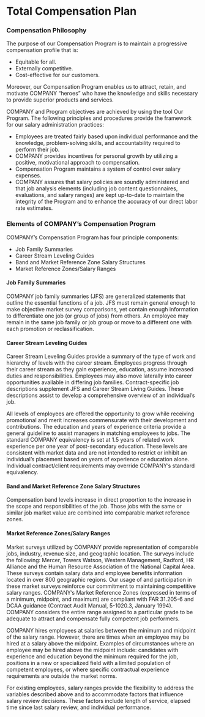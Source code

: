 # Total Compensation Plan

### Compensation Philosophy

The purpose of our Compensation Program is to maintain a progressive compensation profile that is:

* Equitable for all.
* Externally competitive.
* Cost-effective for our customers.

Moreover, our Compensation Program enables us to attract, retain, and motivate COMPANY “heroes” who have the knowledge and skills necessary to provide superior products and services.

<!-- I suggest removing the quotation marks for "heroes" in this line. It is condescending and implies a lack of sincerity. -->

COMPANY and Program objectives are achieved by using the tool Our Program. The following principles and procedures provide the framework for our salary administration practices:

<!-- Converted passive voice. -->

* Employees are treated fairly based upon individual performance and the knowledge, problem-solving skills, and accountability required to perform their job.
* COMPANY provides incentives for personal growth by utilizing a positive, motivational approach to compensation.
* Compensation Program maintains a system of control over salary expenses.
* COMPANY assures that salary policies are soundly administered and that job analysis elements (including job content questionnaires, evaluations, and salary ranges) are kept up-to-date to maintain the integrity of the Program and to enhance the accuracy of our direct labor rate estimates.
	 
### Elements of COMPANY’s Compensation Program 

COMPANY’s Compensation Program has four principle components: 

* Job Family Summaries
* Career Stream Leveling Guides
* Band and Market Reference Zone Salary Structures
* Market Reference Zones/Salary Ranges

#### Job Family Summaries

COMPANY job family summaries (JFS) are generalized statements that outline the essential functions of a job. JFS must remain general enough to make objective market survey comparisons, yet contain enough information to differentiate one job (or group of jobs) from others. An employee may remain in the same job family or job group or move to a different one with each promotion or reclassification. 

#### Career Stream Leveling Guides

Career Stream Leveling Guides provide a summary of the type of work and hierarchy of levels with the career stream. Employees progress through their career stream as they gain experience, education, assume increased duties and responsibilities. Employees may also move laterally into career opportunities available in differing job families. Contract-specific job descriptions supplement JFS and Career Stream Living Guides. These descriptions assist to develop a comprehensive overview of an individual’s job. 

<!-- Reworded some passive voice. Broke up a complex sentence. Removed some vague and exccessive wording. -->

All levels of employees are offered the opportunity to grow while receiving promotional and merit increases commensurate with their development and contributions. The education and years of experience criteria provide a general guideline to assist managers in matching employees to jobs. The standard COMPANY equivalency is set at 1.5 years of related work experience per one year of post-secondary education. These levels are consistent with market data and are not intended to restrict or inhibit an individual’s placement based on years of experience or education alone. Individual contract/client requirements may override COMPANY’s standard equivalency. 

<!-- Removed some excess verbiage. -->

#### Band and Market Reference Zone Salary Structures

Compensation band levels increase in direct proportion to the increase in the scope and responsibilities of the job. Those jobs with the same or similar job market value are combined into comparable market reference zones. 

#### Market Reference Zones/Salary Ranges

Market surveys utilized by COMPANY provide representation of comparable jobs, industry, revenue size, and geographic location. The surveys include the following: Mercer, Towers Watson, Western Management, Radford, HR Alliance and the Human Resource Association of the National Capital Area. These surveys contain salary data and employee benefits information located in over 800 geographic regions. Our usage of and participation in these market surveys reinforce our commitment to maintaining competitive salary ranges. COMPANY’s Market Reference Zones (expressed in terms of a minimum, midpoint, and maximum) are compliant with FAR 31.205-6 and DCAA guidance (Contract Audit Manual, 5-1020.3, January 1994). COMPANY considers the entire range assigned to a particular grade to be adequate to attract and compensate fully competent job performers. 

COMPANY hires employees at salaries between the minimum and midpoint of the salary range. However, there are times when an employee may be hired at a salary above the midpoint. Examples of circumstances where an employee may be hired above the midpoint include: candidates with experience and education beyond the minimum required for the job, positions in a new or specialized field with a limited population of competent employees, or where specific contractual experience requirements are outside the market norms. 

For existing employees, salary ranges provide the flexibility to address the variables described above and to accommodate factors that influence salary review decisions. These factors include length of service, elapsed time since last salary review, and individual performance.
